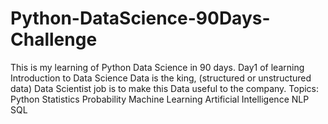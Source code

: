 # Python-DataScience-90Days-Challenge
This is my learning of Python Data Science in 90 days.
Day1 of learning
Introduction to Data Science
Data is the king, (structured or unstructured data) Data Scientist job is to make this Data useful to the company.
Topics:
Python
Statistics
Probability
Machine Learning
Artificial Intelligence
NLP
SQL
